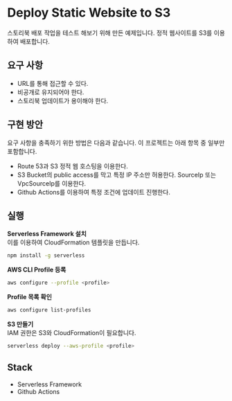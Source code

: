 # Deploy Static Website to S3

스토리북 배포 작업을 테스트 해보기 위해 만든 예제입니다. 정적 웹사이트를 S3를 이용하여 배포합니다.

## 요구 사항

- URL를 통해 접근할 수 있다.
- 비공개로 유지되어야 한다.
- 스토리북 업데이트가 용이해야 한다.

## 구현 방안

요구 사항을 충족하기 위한 방법은 다음과 같습니다. 이 프로젝트는 아래 항목 중 일부만 포함합니다.

- Route 53과 S3 정적 웹 호스팅을 이용한다.
- S3 Bucket의 public access를 막고 특정 IP 주소만 허용한다. SourceIp 또는 VpcSourceIp를 이용한다.
- Github Actions를 이용하여 특정 조건에 업데이트 진행한다.

## 실행

**Serverless Framework 설치**  
이를 이용하여 CloudFormation 템플릿을 만듭니다.

```bash
npm install -g serverless
```

**AWS CLI Profile 등록**

```bash
aws configure --profile <profile>
```

**Profile 목록 확인**

```bash
aws configure list-profiles
```

**S3 만들기**  
IAM 권한은 S3와 CloudFormation이 필요합니다.

```bash
serverless deploy --aws-profile <profile>
```

## Stack

- Serverless Framework
- Github Actions

